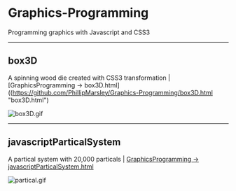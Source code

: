 # Graphics-Programming
Programming graphics with Javascript and CSS3

----
## box3D
A spinning wood die created with CSS3 transformation | 
[GraphicsProgramming -> box3D.html]((https://github.com/PhillipMarsley/Graphics-Programming/box3D.html "box3D.html")

![box3D.gif](https://github.com/PhillipMarsley/Graphics-Programming/blob/master/CubeCSS3.gif "gif")

----
## javascriptParticalSystem
A partical system with 20,000 particals | 
[GraphicsProgramming -> javascriptParticalSystem.html](https://github.com/PhillipMarsley/Graphics-Programming/javascriptParticalSystem.html "javascriptParticalSystem.html")

![partical.gif](https://github.com/PhillipMarsley/Graphics-Programming/blob/master/ParticalJavascript.gif "gif")
